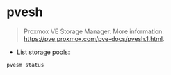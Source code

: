 # pvesh

> Proxmox VE Storage Manager.
> More information: <https://pve.proxmox.com/pve-docs/pvesh.1.html>.

- List storage pools:

`pvesm status`
